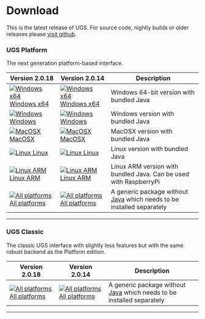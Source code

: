 # Download

This is the latest release of UGS. For source code, nightly builds or older releases please [visit github](https://github.com/winder/Universal-G-Code-Sender).

### UGS Platform
The next generation platform-based interface.

| Version 2.0.18                                                                                                                                                            | Version 2.0.14                                                                                                                                                            | Description |
|---------------------------------------------------------------------------------------------------------------------------------------------------------------------------|---------------------------------------------------------------------------------------------------------------------------------------------------------------------------| ----------- |
| [![Windows x64](../img/common/os_windows.png) Windows x64](https://github.com/winder/Universal-G-Code-Sender/releases/download/v2.0.18/win64-ugs-platform-app-2.0.18.zip) | [![Windows x64](../img/common/os_windows.png) Windows x64](https://github.com/winder/Universal-G-Code-Sender/releases/download/v2.0.14/win64-ugs-platform-app-2.0.14.zip) | Windows 64-bit version with bundled Java |
| [![Windows](../img/common/os_windows.png) Windows](https://github.com/winder/Universal-G-Code-Sender/releases/download/v2.0.18/win-ugs-platform-app-2.0.18.zip)           | [![Windows](../img/common/os_windows.png) Windows](https://github.com/winder/Universal-G-Code-Sender/releases/download/v2.0.14/win-ugs-platform-app-2.0.14.zip)           | Windows version with bundled Java |
| [![MacOSX](../img/common/os_mac.png) MacOSX](https://github.com/winder/Universal-G-Code-Sender/releases/download/v2.0.18/ios-ugs-platform-app-2.0.18.dmg)                 | [![MacOSX](../img/common/os_mac.png) MacOSX](https://github.com/winder/Universal-G-Code-Sender/releases/download/v2.0.14/ios-ugs-platform-app-2.0.14.dmg)                 | MacOSX version with bundled Java |
| [![Linux](../img/common/os_linux.png) Linux](https://github.com/winder/Universal-G-Code-Sender/releases/download/v2.0.18/linux-ugs-platform-app-2.0.18.tar.gz)            | [![Linux](../img/common/os_linux.png) Linux](https://github.com/winder/Universal-G-Code-Sender/releases/download/v2.0.14/linux-ugs-platform-app-2.0.14.tar.gz)            | Linux version with bundled Java |
| [![Linux ARM](../img/common/os_linux_arm.png) Linux ARM](https://github.com/winder/Universal-G-Code-Sender/releases/download/v2.0.18/pi-ugs-platform-app-2.0.18.tar.gz)   | [![Linux ARM](../img/common/os_linux_arm.png) Linux ARM](https://github.com/winder/Universal-G-Code-Sender/releases/download/v2.0.14/pi-ugs-platform-app-2.0.14.tar.gz)   | Linux ARM version with bundled Java. Can be used with RaspberryPi |
| [![All platforms](../img/common/zip.png) All platforms](https://github.com/winder/Universal-G-Code-Sender/releases/download/v2.0.18/ugs-platform-app-2.0.18.zip)          | [![All platforms](../img/common/zip.png) All platforms](https://github.com/winder/Universal-G-Code-Sender/releases/download/v2.0.14/ugs-platform-app-2.0.14.zip)          | A generic package without [Java][java_link] which needs to be installed separately |

<hr/>

### UGS Classic
The classic UGS interface with slightly less features but with the same robust backend as the Platform edition.

| Version 2.0.18                                                                                                                                                | Version 2.0.14                                                                                                                                                | Description |
|---------------------------------------------------------------------------------------------------------------------------------------------------------------|---------------------------------------------------------------------------------------------------------------------------------------------------------------| ----------- |
| [![All platforms](../img/common/zip.png) All platforms](https://github.com/winder/Universal-G-Code-Sender/releases/download/v2.0.18/UniversalGcodeSender.zip) | [![All platforms](../img/common/zip.png) All platforms](https://github.com/winder/Universal-G-Code-Sender/releases/download/v2.0.14/UniversalGcodeSender.zip) | A generic package without [Java][java_link] which needs to be installed separately |

<hr/>

[java_link]: https://java.com/en/download/manual.jsp
